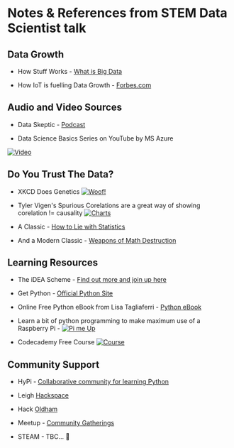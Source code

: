 # Notes & References from STEM Data Scientist talk

## Data Growth

* How Stuff Works - [What is Big Data](https://computer.howstuffworks.com/internet/basics/what-is-big-data-1.htm) 

* How IoT is fuelling Data Growth - [Forbes.com](https://www.forbes.com/sites/louiscolumbus/2017/12/10/2017-roundup-of-internet-of-things-forecasts/)

## Audio and Video Sources

* Data Skeptic - [Podcast](https://dataskeptic.com/)

* Data Science Basics Series on YouTube by MS Azure 

[![Video](https://i.ytimg.com/an_webp/0XyV91VYrDs/mqdefault_6s.webp?du=3000&sqp=CNShktQF&rs=AOn4CLD1fluDCdCBi9PJ-XjC2P4Ex4OkPA)](https://youtu.be/0XyV91VYrDs)

## Do You Trust The Data?

* XKCD Does Genetics [![Woof!](https://imgs.xkcd.com/comics/genetic_testing.png)](https://xkcd.com/1706)

* Tyler Vigen's Spurious Corelations are a great way of showing corelation != causality [![Charts](http://www.tylervigen.com/images/spurious-correlations.png)](http://www.tylervigen.com/spurious-correlations)

* A Classic - [How to Lie with Statistics](https://wordery.com/how-to-lie-with-statistics-darrell-huff-9780140136296)

* And a Modern Classic - [Weapons of Math Destruction](https://wordery.com/weapons-of-math-destruction-cathy-oneil-9780141985411)

## Learning Resources

* The iDEA Scheme - [Find out more and join up here](https://idea.org.uk/#big-idea)

* Get Python - [Official Python Site](https://www.python.org/)

* Online Free Python eBook from Lisa Tagliaferri - [Python eBook](http://do.co/python-book)

* Learn a bit of python programming to make maximum use of a Raspberry Pi - [![Pi me Up](https://www.raspberrypi.org/app/uploads/2017/05/Raspberry-Pi-3-Ports-1-1833x1080.jpg)](https://www.raspberrypi.org/)

* Codecademy Free Course [![Course](https://production.cdmycdn.com/webpack/4bef5020e69a6464ebd9dabe087cb809.svg)](https://www.codecademy.com/learn/learn-python)

## Community Support

* HyPi - [Collaborative community for learning Python](http://www.hipy.uk/)

* Leigh [Hackspace](https://twitter.com/leigh_hackspace)

* Hack [Oldham](https://hackoldham.com/about-us/)

* Meetup - [Community Gatherings](https://www.meetup.com/)

* STEAM - TBC...
:rocket:
